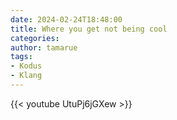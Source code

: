 ```yaml
---
date: 2024-02-24T18:48:00
title: Where you get not being cool
categories: 
author: tamarue
tags: 
- Kodus
- Klang 
---
```


{{< youtube UtuPj6jGXew >}}